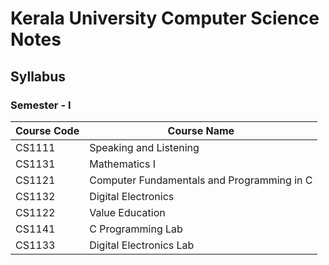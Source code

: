 # Kerala University Computer Science Notes

## Syllabus

### Semester - I

| Course Code | Course Name                                |
| ----------- | ------------------------------------------ |
| CS1111      | Speaking and Listening                     |
| CS1131      | Mathematics I                              |
| CS1121      | Computer Fundamentals and Programming in C |
| CS1132      | Digital Electronics                        |
| CS1122      | Value Education                            |
| CS1141      | C Programming Lab                          |
| CS1133      | Digital Electronics Lab                    | 
